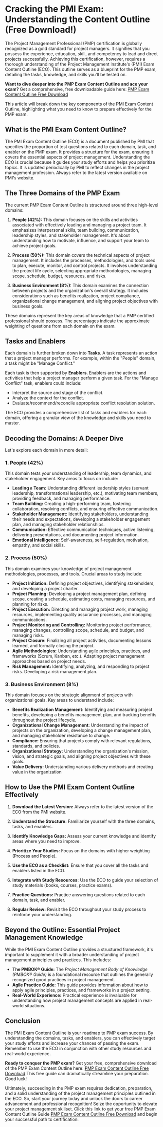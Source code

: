 # Cracking the PMI Exam: Understanding the Content Outline (Free Download!)

The Project Management Professional (PMP) certification is globally recognized as a gold standard for project managers. It signifies that you possess the experience, education, skill, and competency to lead and direct projects successfully. Achieving this certification, however, requires a thorough understanding of the Project Management Institute's (PMI) Exam Content Outline (ECO). This outline serves as a blueprint for the PMP exam, detailing the tasks, knowledge, and skills you'll be tested on.

**Want to dive deeper into the PMP Exam Content Outline and ace your exam?**  Get a comprehensive, free downloadable guide here: [PMP Exam Content Outline Free Download](https://udemywork.com/pmi-exam-content-outline)

This article will break down the key components of the PMI Exam Content Outline, highlighting what you need to know to prepare effectively for the PMP exam.

## What is the PMI Exam Content Outline?

The PMI Exam Content Outline (ECO) is a document published by PMI that specifies the proportion of test questions related to each domain, task, and enabler on the PMP exam. It provides a structure for the exam, ensuring it covers the essential aspects of project management. Understanding the ECO is crucial because it guides your study efforts and helps you prioritize topics. It is updated periodically by PMI to reflect changes in the project management profession. Always refer to the latest version available on PMI's website.

## The Three Domains of the PMP Exam

The current PMP Exam Content Outline is structured around three high-level domains:

1.  **People (42%):** This domain focuses on the skills and activities associated with effectively leading and managing a project team. It emphasizes interpersonal skills, team building, communication, leadership styles, and stakeholder management. It's about understanding how to motivate, influence, and support your team to achieve project goals.

2.  **Process (50%):** This domain covers the technical aspects of project management. It includes the processes, methodologies, and tools used to plan, execute, monitor, and control projects. It involves understanding the project life cycle, selecting appropriate methodologies, managing scope, schedule, budget, resources, and risks.

3.  **Business Environment (8%):** This domain examines the connection between projects and the organization's overall strategy. It includes considerations such as benefits realization, project compliance, organizational change management, and aligning project objectives with business goals.

These domains represent the key areas of knowledge that a PMP certified professional should possess. The percentages indicate the approximate weighting of questions from each domain on the exam.

## Tasks and Enablers

Each domain is further broken down into **Tasks**. A task represents an action that a project manager performs. For example, within the "People" domain, a task might be "Manage Conflict."

Each task is then supported by **Enablers**. Enablers are the actions and activities that help a project manager perform a given task. For the "Manage Conflict" task, enablers could include:

*   Interpret the source and stage of the conflict.
*   Analyze the context for the conflict.
*   Evaluate/recommend/reconcile appropriate conflict resolution solution.

The ECO provides a comprehensive list of tasks and enablers for each domain, offering a granular view of the knowledge and skills you need to master.

## Decoding the Domains: A Deeper Dive

Let's explore each domain in more detail:

### 1. People (42%)

This domain tests your understanding of leadership, team dynamics, and stakeholder engagement. Key areas to focus on include:

*   **Leading a Team:** Understanding different leadership styles (servant leadership, transformational leadership, etc.), motivating team members, providing feedback, and managing performance.
*   **Team Building:** Creating a high-performing team, fostering collaboration, resolving conflicts, and ensuring effective communication.
*   **Stakeholder Management:** Identifying stakeholders, understanding their needs and expectations, developing a stakeholder engagement plan, and managing stakeholder relationships.
*   **Communication:** Effective communication techniques, active listening, delivering presentations, and documenting project information.
*   **Emotional Intelligence:** Self-awareness, self-regulation, motivation, empathy, and social skills.

### 2. Process (50%)

This domain examines your knowledge of project management methodologies, processes, and tools. Crucial areas to study include:

*   **Project Initiation:** Defining project objectives, identifying stakeholders, and developing a project charter.
*   **Project Planning:** Developing a project management plan, defining scope, creating a schedule, estimating costs, managing resources, and planning for risks.
*   **Project Execution:** Directing and managing project work, managing resources, implementing quality assurance processes, and managing communications.
*   **Project Monitoring and Controlling:** Monitoring project performance, managing changes, controlling scope, schedule, and budget, and managing risks.
*   **Project Closure:** Finalizing all project activities, documenting lessons learned, and formally closing the project.
*   **Agile Methodologies:** Understanding agile principles, practices, and frameworks (Scrum, Kanban, etc.). Adapting project management approaches based on project needs.
*   **Risk Management:** Identifying, analyzing, and responding to project risks. Developing a risk management plan.

### 3. Business Environment (8%)

This domain focuses on the strategic alignment of projects with organizational goals. Key areas to understand include:

*   **Benefits Realization Management:** Identifying and measuring project benefits, developing a benefits management plan, and tracking benefits throughout the project lifecycle.
*   **Organizational Change Management:** Understanding the impact of projects on the organization, developing a change management plan, and managing stakeholder resistance to change.
*   **Compliance:** Ensuring that projects comply with relevant regulations, standards, and policies.
*   **Organizational Strategy:** Understanding the organization's mission, vision, and strategic goals, and aligning project objectives with these goals.
*   **Value Delivery:** Understanding various delivery methods and creating value in the organization

## How to Use the PMI Exam Content Outline Effectively

1.  **Download the Latest Version:** Always refer to the latest version of the ECO from the PMI website.

2.  **Understand the Structure:** Familiarize yourself with the three domains, tasks, and enablers.

3.  **Identify Knowledge Gaps:** Assess your current knowledge and identify areas where you need to improve.

4.  **Prioritize Your Studies:** Focus on the domains with higher weighting (Process and People).

5.  **Use the ECO as a Checklist:** Ensure that you cover all the tasks and enablers listed in the ECO.

6.  **Integrate with Study Resources:** Use the ECO to guide your selection of study materials (books, courses, practice exams).

7.  **Practice Questions:** Practice answering questions related to each domain, task, and enabler.

8.  **Regular Review:** Revisit the ECO throughout your study process to reinforce your understanding.

## Beyond the Outline: Essential Project Management Knowledge

While the PMI Exam Content Outline provides a structured framework, it's important to supplement it with a broader understanding of project management principles and practices. This includes:

*   **The PMBOK® Guide:** The *Project Management Body of Knowledge (PMBOK® Guide)* is a foundational resource that outlines the generally recognized good practices in project management.
*   **Agile Practice Guide:** This guide provides information about how to apply agile principles, practices, and frameworks in a project setting.
*   **Real-World Experience:** Practical experience is invaluable for understanding how project management concepts are applied in real-world situations.

## Conclusion

The PMI Exam Content Outline is your roadmap to PMP exam success. By understanding the domains, tasks, and enablers, you can effectively target your study efforts and increase your chances of passing the exam. Remember to use the ECO in conjunction with other study resources and real-world experience.

**Ready to conquer the PMP exam?**  Get your free, comprehensive download of the PMP Exam Content Outline here: [PMP Exam Content Outline Free Download](https://udemywork.com/pmi-exam-content-outline)  This free guide can dramatically streamline your preparation. Good luck!

Ultimately, succeeding in the PMP exam requires dedication, preparation, and a solid understanding of the project management principles outlined in the ECO. So, start your journey today and unlock the doors to career advancement and professional recognition! Seize the opportunity to elevate your project management skillset.  Click this link to get your free PMP Exam Content Outline Guide [PMP Exam Content Outline Free Download](https://udemywork.com/pmi-exam-content-outline) and begin your successful path to certification.
